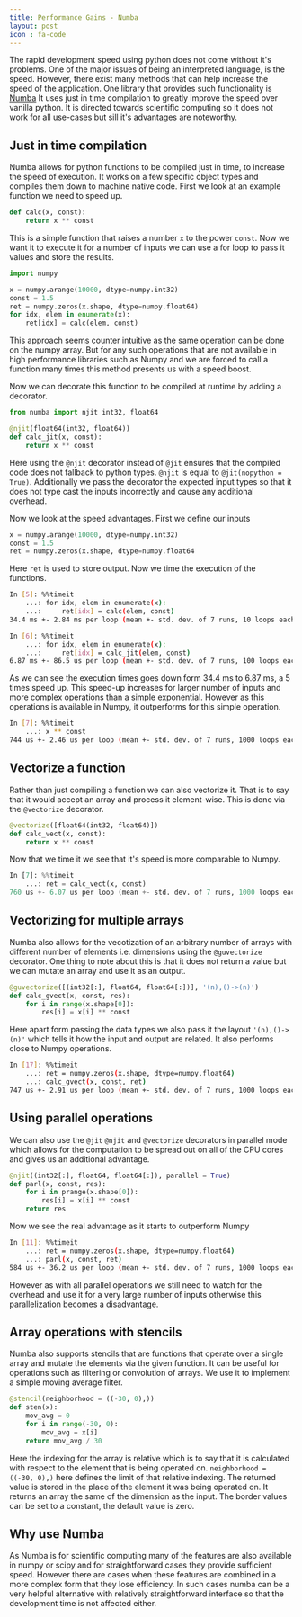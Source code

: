 ```yaml
---
title: Performance Gains - Numba
layout: post
icon : fa-code 
---
```


The rapid development speed using python does not come without it's problems. One of the major issues of being an interpreted language, is the speed. However, there exist many methods that can help increase the speed of the application. One library that provides such functionality is [Numba](http://numba.pydata.org/) It uses just in time compilation to greatly improve the speed over vanilla python. It is directed towards scientific computing so it does not work for all use-cases but sill it's advantages are noteworthy.

## Just in time compilation  

Numba allows for python functions to be compiled just in time, to increase the speed of execution. It works on a few specific object types and compiles them down to machine native code. First we look at an example function we need to speed up.

```python
def calc(x, const):
    return x ** const
```

This is a simple function that raises a number `x` to the power `const`. Now we want it to execute it for a number of inputs we can use a for loop to pass it values and store the results.

```python
import numpy

x = numpy.arange(10000, dtype=numpy.int32)
const = 1.5
ret = numpy.zeros(x.shape, dtype=numpy.float64)
for idx, elem in enumerate(x):
    ret[idx] = calc(elem, const)
```

This approach seems counter intuitive as the same operation can be done on the numpy array. But for any such operations that are not available in high performance libraries such as Numpy and we are forced to call a function many times this method presents us with a speed boost.

Now we can decorate this function to be compiled at runtime by adding a decorator.

```python
from numba import njit int32, float64

@njit(float64(int32, float64))
def calc_jit(x, const):
    return x ** const
```

Here using the `@njit` decorator instead of `@jit` ensures that the compiled code does not fallback to python types. `@njit` is equal to `@jit(nopython = True)`. Additionally we pass the decorator the expected input types so that it does not type cast the inputs incorrectly and cause any additional overhead.

Now we look at the speed advantages. First we define our inputs

```python
x = numpy.arange(10000, dtype=numpy.int32)
const = 1.5
ret = numpy.zeros(x.shape, dtype=numpy.float64
```

Here `ret` is used to store output. Now we time the execution of the functions.

```bash
In [5]: %%timeit
    ...: for idx, elem in enumerate(x):
    ...:     ret[idx] = calc(elem, const)
34.4 ms +- 2.84 ms per loop (mean +- std. dev. of 7 runs, 10 loops each)

In [6]: %%timeit
    ...: for idx, elem in enumerate(x):
    ...:     ret[idx] = calc_jit(elem, const)
6.87 ms +- 86.5 us per loop (mean +- std. dev. of 7 runs, 100 loops each)
```

As we can see the execution times goes down form 34.4 ms to 6.87 ms, a 5 times speed up. This speed-up increases for larger number of inputs and more complex operations than a simple exponential. However as this operations is available in Numpy, it outperforms for this simple operation.

```bash
In [7]: %%timeit
    ...: x ** const
744 us +- 2.46 us per loop (mean +- std. dev. of 7 runs, 1000 loops each)
```

## Vectorize a function  

Rather than just compiling a function we can also vectorize it. That is to say that it would accept an array and process it element-wise. This is done via the `@vectorize` decorator.

```python
@vectorize([float64(int32, float64)])
def calc_vect(x, const):
    return x ** const
```

Now that we time it we see that it's speed is more comparable to Numpy.

```python
In [7]: %%timeit
    ...: ret = calc_vect(x, const)
760 us +- 6.07 us per loop (mean +- std. dev. of 7 runs, 1000 loops each)
```

## Vectorizing for multiple arrays  

Numba also allows for the vecotization of an arbitrary number of arrays with different number of elements i.e. dimensions using the `@guvectorize` decorator. One thing to note about this is that it does not return a value but we can mutate an array and use it as an output.

```python
@guvectorize([(int32[:], float64, float64[:])], '(n),()->(n)')
def calc_gvect(x, const, res):
    for i in range(x.shape[0]):
        res[i] = x[i] ** const
```

Here apart form passing the data types we also pass it the layout `'(n),()->(n)'` which tells it how the input and output are related. It also performs close to Numpy operations.

```bash
In [17]: %%timeit
    ...: ret = numpy.zeros(x.shape, dtype=numpy.float64)
    ...: calc_gvect(x, const, ret)
747 us +- 2.91 us per loop (mean +- std. dev. of 7 runs, 1000 loops each)
```

## Using parallel operations

We can also use the `@jit` `@njit` and `@vectorize` decorators in parallel mode which allows for the computation to be spread out on all of the CPU cores and gives us an additional advantage.

```python
@njit((int32[:], float64, float64[:]), parallel = True)
def parl(x, const, res):
    for i in prange(x.shape[0]):
        res[i] = x[i] ** const
    return res
```

Now we see the real advantage as it starts to outperform Numpy

```bash
In [11]: %%timeit
    ...: ret = numpy.zeros(x.shape, dtype=numpy.float64)
    ...: parl(x, const, ret)
584 us +- 36.2 us per loop (mean +- std. dev. of 7 runs, 1000 loops each)
```

However as with all parallel operations we still need to watch for the overhead and use it for a very large number of inputs otherwise this parallelization becomes a disadvantage.

## Array operations with stencils

Numba also supports stencils that are functions that operate over a single array and mutate the elements via the given function. It can be useful for operations such as filtering or convolution of arrays. We use it to implement a simple moving average filter.

```python
@stencil(neighborhood = ((-30, 0),))
def sten(x):
    mov_avg = 0
    for i in range(-30, 0):
        mov_avg = x[i]
    return mov_avg / 30
```

Here the indexing for the array is relative which is to say that it is calculated with respect to the element that is being operated on. `neighborhood = ((-30, 0),)` here defines the limit of that relative indexing. The returned value is stored in the place of the element it was being operated on. It returns an array the same of the dimension as the input. The border values can be set to a constant, the default value is zero.

## Why use Numba  

As Numba is for scientific computing many of the features are also available in numpy or scipy and for straightforward cases they provide sufficient speed. However there are cases when these features are combined in a more complex form that they lose efficiency. In such cases numba can be a very helpful alternative with relatively straightforward interface so that the development time is not affected either.
